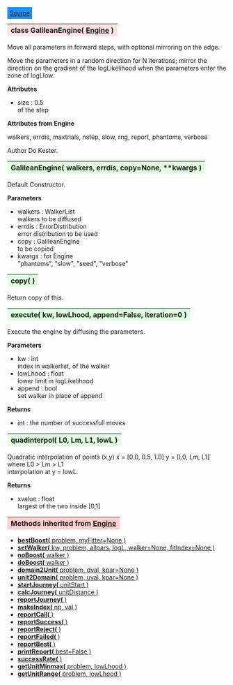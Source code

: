 ---
---

<div class="button">
  <span style="background-color: DodgerBlue; color: White;  border:5px solid DodgerBlue">
<a href=https://github.com/dokester/BayesicFitting/blob/master/BayesicFitting/source/GalileanEngine.py target=_blank>Source</a></span></div>

<a name="GalileanEngine"></a>
<table><thead style="background-color:#FFE0E0; width:100%"><tr><th style="text-align:left">
<strong>class GalileanEngine(</strong> <a href="./Engine.html">Engine</a> )
</th></tr></thead></table>
<p>

Move all parameters in forward steps, with optional mirroring on the edge.

Move the parameters in a random direction for N iterations; mirror the direction
on the gradient of the logLikelihood when the parameters enter the zone of logLlow.

<b>Attributes</b>

* size  :  0.5<br>
    of the step<br>

<b>Attributes from Engine</b>

walkers, errdis, maxtrials, nstep, slow, rng, report, phantoms, verbose

Author       Do Kester.


<a name="GalileanEngine"></a>
<table><thead style="background-color:#E0FFE0; width:100%"><tr><th style="text-align:left">
<strong>GalileanEngine(</strong> walkers, errdis, copy=None, **kwargs )
</th></tr></thead></table>
<p>

Default Constructor.

<b>Parameters</b>

* walkers  :  WalkerList<br>
    walkers to be diffused<br>
* errdis  :  ErrorDistribution<br>
    error distribution to be used<br>
* copy  :  GalileanEngine<br>
    to be copied<br>
* kwargs  :  for Engine<br>
    "phantoms", "slow", "seed", "verbose"<br>


<a name="copy"></a>
<table><thead style="background-color:#E0FFE0; width:100%"><tr><th style="text-align:left">
<strong>copy(</strong> )
</th></tr></thead></table>
<p>
Return copy of this. 

<a name="execute"></a>
<table><thead style="background-color:#E0FFE0; width:100%"><tr><th style="text-align:left">
<strong>execute(</strong> kw, lowLhood, append=False, iteration=0 )
</th></tr></thead></table>
<p>

Execute the engine by diffusing the parameters.

<b>Parameters</b>

* kw  :  int<br>
    index in walkerlist, of the walker<br>
* lowLhood  :  float<br>
    lower limit in logLikelihood<br>
* append  :  bool<br>
    set walker in place of append<br>

<b>Returns</b>

* int  :  the number of successfull moves<br>


<a name="quadinterpol"></a>
<table><thead style="background-color:#E0FFE0; width:100%"><tr><th style="text-align:left">
<strong>quadinterpol(</strong> L0, Lm, L1, lowL ) 
</th></tr></thead></table>
<p>

Quadratic interpolation of points (x,y)
x = [0.0, 0.5, 1.0]
y = [L0, Lm, L1]  where L0 > Lm > L1    
interpolation at y = lowL.

<b>Returns</b>

* xvalue  :  float<br>
    largest of the two inside [0,1]

<table><thead style="background-color:#FFD0D0; width:100%"><tr><th style="text-align:left">
<strong>Methods inherited from</strong> <a href="./Engine.html">Engine</a></th></tr></thead></table>


* [<strong>bestBoost(</strong> problem, myFitter=None ) ](./Engine.md#bestBoost)
* [<strong>setWalker(</strong> kw, problem, allpars, logL, walker=None, fitIndex=None ) ](./Engine.md#setWalker)
* [<strong>noBoost(</strong> walker ) ](./Engine.md#noBoost)
* [<strong>doBoost(</strong> walker ) ](./Engine.md#doBoost)
* [<strong>domain2Unit(</strong> problem, dval, kpar=None ) ](./Engine.md#domain2Unit)
* [<strong>unit2Domain(</strong> problem, uval, kpar=None ) ](./Engine.md#unit2Domain)
* [<strong>startJourney(</strong> unitStart ) ](./Engine.md#startJourney)
* [<strong>calcJourney(</strong> unitDistance ) ](./Engine.md#calcJourney)
* [<strong>reportJourney(</strong> ) ](./Engine.md#reportJourney)
* [<strong>makeIndex(</strong> np, val ) ](./Engine.md#makeIndex)
* [<strong>reportCall(</strong> )](./Engine.md#reportCall)
* [<strong>reportSuccess(</strong> )](./Engine.md#reportSuccess)
* [<strong>reportReject(</strong> )](./Engine.md#reportReject)
* [<strong>reportFailed(</strong> )](./Engine.md#reportFailed)
* [<strong>reportBest(</strong> )](./Engine.md#reportBest)
* [<strong>printReport(</strong> best=False ) ](./Engine.md#printReport)
* [<strong>successRate(</strong> ) ](./Engine.md#successRate)
* [<strong>getUnitMinmax(</strong> problem, lowLhood ) ](./Engine.md#getUnitMinmax)
* [<strong>getUnitRange(</strong> problem, lowLhood ) ](./Engine.md#getUnitRange)
